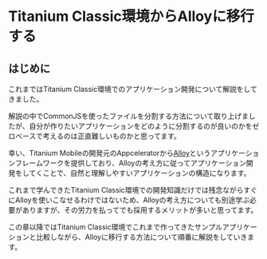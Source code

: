 # Titanium Classic環境からAlloyに移行する

## はじめに

これまではTitanium Classic環境でのアプリケーション開発について解説をしてきました。

解説の中でCommonJSを使ったファイルを分割する方法について取り上げましたが、自分が作りたいアプリケーションをどのように分割するのが良いのかをゼロベースで考えるのは正直難しいものかと思ってます。

幸い、Titanium Mobileの開発元のAppceleratorから[Alloy](http://docs.appcelerator.com/titanium/3.0/#!/guide/Alloy_Quick_Start)というアプリケーションフレームワークを提供しており、Alloyの考え方に従ってアプリケーション開発をしてくことで、自然と理解しやすいアプリケーションの構造になります。

これまで学んできたTitanium Classic環境での開発知識だけでは残念ながらすぐにAlloyを使いこなせるわけではないため、Alloyの考え方についても別途学ぶ必要がありますが、その労力を払ってでも採用するメリットが多いと思ってます。

この章以降ではTitanium Classic環境でこれまで作ってきたサンプルアプリケーションと比較しながら、Alloyに移行する方法について順番に解説をしていきます。

